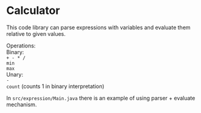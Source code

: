 # Calculator
This code library can parse expressions with variables and evaluate them relative to given values.

Operations:  
Binary:  
`+ - * /`  
`min`  
`max`  
Unary:  
`-`  
`count` (counts 1 in binary interpretation)  

In `src/expression/Main.java` there is an example of using parser + evaluate mechanism.
